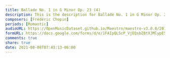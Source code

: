 ```yaml
---
title: Ballade No. 1 in G Minor Op. 23 (4)
description: This is the description for Ballade No. 1 in G Minor Op. 23 by Frédéric Chopin
composers: [Frédéric Chopin]
periods: [Romantic]
audioURL: https://OpenMusicDataset.github.io/Maestro/maestro-v3.0.0/2015/MIDI-Unprocessed_R2_D2-12-13-15_mid--AUDIO-from_mp3_12_R2_2015_wav--5.midi
formURL: https://docs.google.com/forms/d/e/1FAIpQLScP_VjEQsbZ8tXJMlypE5BY8mxLmuUICdy2zlMkUDE1Aq3skg/viewform
comments: true
share: true
date: 2021-08-08T07:43:13-06:00
---
```

